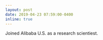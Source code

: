 ```yaml
---
layout: post
date: 2019-04-23 07:59:00-0400
inline: true
---
```

Joined Alibaba U.S. as a research scientiest.

